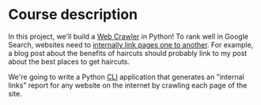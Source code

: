 # Course description
In this project, we'll build a [Web Crawler](https://www.cloudflare.com/learning/bots/what-is-a-web-crawler/) in Python! To rank well in Google Search, websites need to [internally link pages one to another](https://developers.google.com/search/blog/2008/10/importance-of-link-architecture). For example, a blog post about the benefits of haircuts should probably link to my post about the best places to get haircuts.

We're going to write a Python [CLI](https://en.wikipedia.org/wiki/Command-line_interface) application that generates an "internal links" report for any website on the internet by crawling each page of the site.
